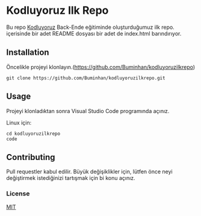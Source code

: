 # **Kodluyoruz Ilk Repo**

Bu repo [Kodluyoruz](https://kodluyoruz.org) Back-Ende eğitiminde oluşturduğumuz ilk repo. içerisinde bir adet README dosyası bir adet de index.html barındırıyor.

## **Installation**

Öncelikle projeyi klonlayın.(https://github.com/Buminhan/kodluyoruzilkrepo)

````
git clone https://github.com/Buminhan/kodluyoruzilkrepo.git
````
## **Usage**

Projeyi klonladıktan sonra Visual Studio Code programında açınız.

Linux için:

````
cd kodluyoruzilkrepo
code
````

## **Contributing**

Pull requestler kabul edilir. Büyük değişiklikler için, lütfen önce neyi değiştirmek istediğinizi tartışmak için bi konu açınız.

### **License**

[MIT](https://choosealicense.com/)



